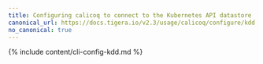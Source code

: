 ```yaml
---
title: Configuring calicoq to connect to the Kubernetes API datastore
canonical_url: https://docs.tigera.io/v2.3/usage/calicoq/configure/kdd
no_canonical: true
---
```



{% include content/cli-config-kdd.md %}

